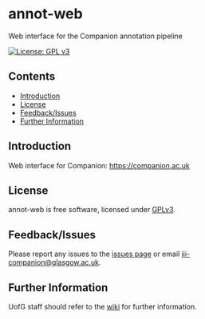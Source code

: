 # annot-web
Web interface for the Companion annotation pipeline

[![License: GPL v3](https://img.shields.io/badge/License-GPL%20v3-brightgreen.svg)](https://github.com/iii-companion/annot-web/blob/master/LICENSE)

## Contents
  * [Introduction](#introduction)
  * [License](#license)
  * [Feedback/Issues](#feedbackissues)
  * [Further Information](#further-information)

## Introduction
Web interface for Companion: https://companion.ac.uk
 
## License
annot-web is free software, licensed under [GPLv3](https://github.com/iii-companion/annot-web/blob/master/LICENSE).

## Feedback/Issues
Please report any issues to the [issues page](https://github.com/iii-companion/annot-web/issues) or email iii-companion@glasgow.ac.uk.

## Further Information
UofG staff should refer to the [wiki](http://toweb1.mvls.gla.ac.uk/index.php/Companion) for further information.
